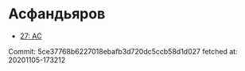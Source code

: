 # Асфандьяров
- [27: AC](27.md)

Commit: 5ce37768b6227018ebafb3d720dc5ccb58d1d027
 fetched at: 20201105-173212
